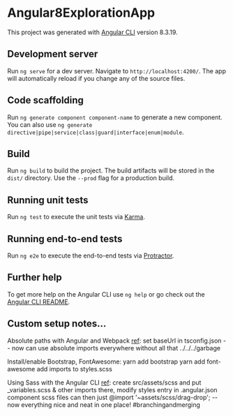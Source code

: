 # Angular8ExplorationApp

This project was generated with [Angular CLI](https://github.com/angular/angular-cli) version 8.3.19.

## Development server

Run `ng serve` for a dev server. Navigate to `http://localhost:4200/`. The app will automatically reload if you change any of the source files.

## Code scaffolding

Run `ng generate component component-name` to generate a new component. You can also use `ng generate directive|pipe|service|class|guard|interface|enum|module`.

## Build

Run `ng build` to build the project. The build artifacts will be stored in the `dist/` directory. Use the `--prod` flag for a production build.

## Running unit tests

Run `ng test` to execute the unit tests via [Karma](https://karma-runner.github.io).

## Running end-to-end tests

Run `ng e2e` to execute the end-to-end tests via [Protractor](http://www.protractortest.org/).

## Further help

To get more help on the Angular CLI use `ng help` or go check out the [Angular CLI README](https://github.com/angular/angular-cli/blob/master/README.md).

## Custom setup notes...

Absolute paths with Angular and Webpack [ref](https://psamsotha.github.io/angular/2017/03/18/angular-webpack-absolute-paths.html): set baseUrl in tsconfig.json
-- now can use absolute imports everywhere without all that ../../../garbage

Install/enable Bootstrap, FontAwesome: 
yarn add bootstrap
yarn add font-awesome
add imports to styles.scss 

Using Sass with the Angular CLI [ref](https://scotch.io/tutorials/using-sass-with-the-angular-cli): create src/assets/scss and put _variables.scss & other imports there, modify styles entry in .angular.json
component scss files can then just @import '~assets/scss/drag-drop'; 
-- now everything nice and neat in one place!
#branchingandmerging
